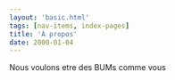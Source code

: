 ```yaml
---
layout: 'basic.html'
tags: [nav-items, index-pages]
title: 'À propos'
date: 2000-01-04
---
```


Nous voulons etre des BUMs
comme vous